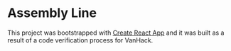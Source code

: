 # Assembly Line

This project was bootstrapped with [Create React App](https://github.com/facebook/create-react-app) and it was built as a result of a code verification process for VanHack.
